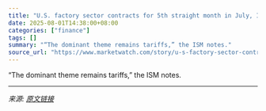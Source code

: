 ```yaml
---
title: "U.S. factory sector contracts for 5th straight month in July, ISM shows"
date: 2025-08-01T14:38:00+08:00
categories: ["finance"]
tags: []
summary: "“The dominant theme remains tariffs,” the ISM notes."
source_url: "https://www.marketwatch.com/story/u-s-factory-sector-contracts-for-5th-straight-month-in-july-ism-shows-0f174329?mod=mw_rss_topstories"
---
```


“The dominant theme remains tariffs,” the ISM notes.

---

*来源: [原文链接](https://www.marketwatch.com/story/u-s-factory-sector-contracts-for-5th-straight-month-in-july-ism-shows-0f174329?mod=mw_rss_topstories)*
